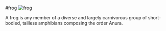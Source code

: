 #frog
![frog](https://cdn.mos.cms.futurecdn.net/39CUYMP8vJqHAYGVzUghBX-970-80.jpg)

A frog is any member of a diverse and largely carnivorous group of short-bodied, tailless amphibians composing the order Anura.